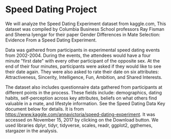 # Speed Dating Project
We will analyze the Speed Dating Experiment dataset from kaggle.com, This dataset was compiled by Columbia Business School professors Ray Fisman and Sheena Iyengar for their paper Gender Differences in Mate Selection: Evidence From a Speed Dating Experiment.

Data was gathered from participants in experimental speed dating events from 2002-2004. During the events, the attendees would have a four minute "first date" with every other participant of the opposite sex. At the end of their four minutes, participants were asked if they would like to see their date again. They were also asked to rate their date on six attributes: Attractiveness, Sincerity, Intelligence, Fun, Ambition, and Shared Interests.

The dataset also includes questionnaire data gathered from participants at different points in the process. These fields include: demographics, dating habits, self-perception across key attributes, beliefs on what others find valuable in a mate, and lifestyle information. See the Speed Dating Data Key document below for details. It is from https://www.kaggle.com/annavictoria/speed-dating-experiment. It was accessed on November 15, 2017 by clicking on the Download button. We used libraries dplyr, tidyr, tidyverse, scales, readr, ggplot2, ggthemes, stargazer in the analysis.
